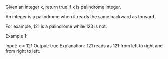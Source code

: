 Given an integer x, return true if x is palindrome integer.

An integer is a palindrome when it reads the same backward as forward.

For example, 121 is a palindrome while 123 is not.

Example 1:

Input: x = 121 Output: true Explanation: 121 reads as 121 from left to right and from right to left.

